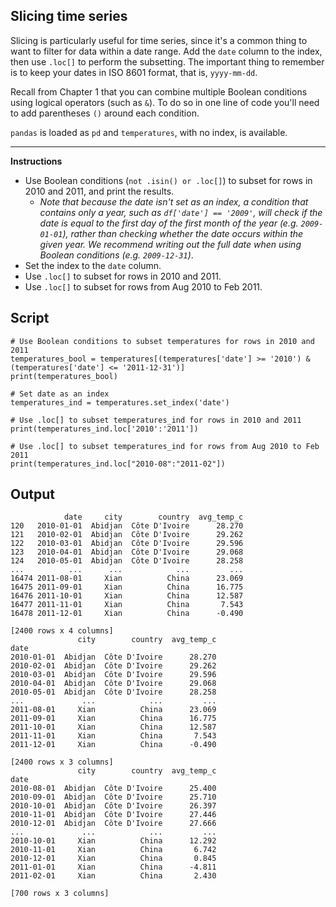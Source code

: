 ## Slicing time series

Slicing is particularly useful for time series, since it's a common thing to want to filter for data within a date range. Add the `date` column to the index, then use `.loc[]` to perform the subsetting. The important thing to remember is to keep your dates in ISO 8601 format, that is, `yyyy-mm-dd`.

Recall from Chapter 1 that you can combine multiple Boolean conditions using logical operators (such as `&`). To do so in one line of code you'll need to add parentheses `()` around each condition.

`pandas` is loaded as `pd` and `temperatures`, with no index, is available.

<hr>

**Instructions**

* Use Boolean conditions (`not .isin() or .loc[]`) to subset for rows in 2010 and 2011, and print the results.
    * *Note that because the date isn't set as an index, a condition that contains only a year, such as `df['date'] == '2009'`, will check if the date is equal to the first day of the first month of the year (e.g. `2009-01-01`), rather than checking whether the date occurs within the given year. We recommend writing out the full date when using Boolean conditions (e.g. `2009-12-31`)*.
* Set the index to the `date` column.
* Use `.loc[]` to subset for rows in 2010 and 2011.
* Use `.loc[]` to subset for rows from Aug 2010 to Feb 2011.

## Script
```
# Use Boolean conditions to subset temperatures for rows in 2010 and 2011
temperatures_bool = temperatures[(temperatures['date'] >= '2010') & (temperatures['date'] <= '2011-12-31')]
print(temperatures_bool)

# Set date as an index
temperatures_ind = temperatures.set_index('date')

# Use .loc[] to subset temperatures_ind for rows in 2010 and 2011
print(temperatures_ind.loc['2010':'2011'])

# Use .loc[] to subset temperatures_ind for rows from Aug 2010 to Feb 2011
print(temperatures_ind.loc["2010-08":"2011-02"])
```

## Output
```
            date     city        country  avg_temp_c
120   2010-01-01  Abidjan  Côte D'Ivoire      28.270
121   2010-02-01  Abidjan  Côte D'Ivoire      29.262
122   2010-03-01  Abidjan  Côte D'Ivoire      29.596
123   2010-04-01  Abidjan  Côte D'Ivoire      29.068
124   2010-05-01  Abidjan  Côte D'Ivoire      28.258
...          ...      ...            ...         ...
16474 2011-08-01     Xian          China      23.069
16475 2011-09-01     Xian          China      16.775
16476 2011-10-01     Xian          China      12.587
16477 2011-11-01     Xian          China       7.543
16478 2011-12-01     Xian          China      -0.490

[2400 rows x 4 columns]
               city        country  avg_temp_c
date
2010-01-01  Abidjan  Côte D'Ivoire      28.270
2010-02-01  Abidjan  Côte D'Ivoire      29.262
2010-03-01  Abidjan  Côte D'Ivoire      29.596
2010-04-01  Abidjan  Côte D'Ivoire      29.068
2010-05-01  Abidjan  Côte D'Ivoire      28.258
...             ...            ...         ...
2011-08-01     Xian          China      23.069
2011-09-01     Xian          China      16.775
2011-10-01     Xian          China      12.587
2011-11-01     Xian          China       7.543
2011-12-01     Xian          China      -0.490

[2400 rows x 3 columns]
               city        country  avg_temp_c
date
2010-08-01  Abidjan  Côte D'Ivoire      25.400
2010-09-01  Abidjan  Côte D'Ivoire      25.710
2010-10-01  Abidjan  Côte D'Ivoire      26.397
2010-11-01  Abidjan  Côte D'Ivoire      27.446
2010-12-01  Abidjan  Côte D'Ivoire      27.666
...             ...            ...         ...
2010-10-01     Xian          China      12.292
2010-11-01     Xian          China       6.742
2010-12-01     Xian          China       0.845
2011-01-01     Xian          China      -4.811
2011-02-01     Xian          China       2.430

[700 rows x 3 columns]
```
